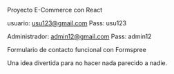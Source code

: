 Proyecto E-Commerce con React

usuario:  usu123@gmail.com
Pass: usu123

Administrador: admin12@gmail.com
Pass: admin12

Formulario de contacto funcional con Formspree

Una idea divertida para no hacer nada parecido a nadie.
